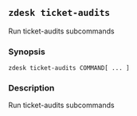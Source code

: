 ## `zdesk ticket-audits`

Run ticket-audits subcommands

### Synopsis

    zdesk ticket-audits COMMAND[ ... ]

### Description

Run ticket-audits subcommands

